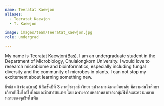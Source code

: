 ```yaml
---
name: Teeratat Kaewjon
aliases:
  - Teeratat Kaewjon
  - T. Kaewjon

image: images/team/Teeratat_Kaewjon.jpg
role: undergrad

---
```


My name is Teeratat Kaewjon(Bas). I am an undergraduate student in the Department of Microbiology, Chulalongkorn University. I would love to research microbiome and bioinformatics, especially including fungal diversity and the community of microbes in plants. I can not stop my excitement about learning something new.

ธีรธัช แก้วจ้อน(บาส) นิสิตชั้นปีที่ 3 ภาควิชาจุลชีววิทยา จุฬาลงกรณ์มหาวิทยาลัย มีความสนใจศึกษาเกี่ยวกับไมโครไบโอมและชีวสารสนเทศ โดยเฉพาะความหลากหลากของกลุ่มฟังไจและความหลากหลายของจุลชีพในพืช
